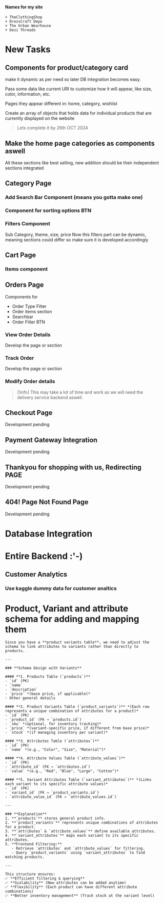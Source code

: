 

#### Names for my site
    + TheClothingShop
    + DressCraft Depo
    + The Urban Wearhouse
    + Desi Threads



# New Tasks

## Components for product/category card 
make it dynamic as per need so later DB integration becomes easy.

Pass some data like current URI to customize how it will appear, like size, color, information, etc.

Pages they appear different in: home, category, wishlist

Create an array of objects that holds data for individual products that are currently displayed on the website
>Lets complete it by 26th OCT 2024

## Make the home page categories as components aswell
All these sections like best selling, new addition should be their independent sections integrated 

## Category Page

### Add Search Bar Component (means you gotta make one)

### Component for sorting options BTN

### Filters Component
Sub Category, theme, size, price
Now this filters part can be dynamic, meaning sections could differ so make sure it is developed accordingly



## Cart Page

### Items component



## Orders Page
Components for 
- Order Type Filter
- Order items section
- Searchbar 
- Order Filter BTN

### View Order Details
Develop the page or section

### Track Order
Develop the page or section

### Modify Order details
>[!info]
>This may take a lot of time and work as we will need the delivery service backend aswell.


## Checkout Page
Development pending

## Payment Gateway Integration
Development pending

## Thankyou for shopping with us, Redirecting PAGE
Development pending

## 404! Page Not Found Page
Development pending




# Database Integration

# Entire Backend :'-)
## Customer Analytics
### Use kaggle dummy data for customer analtics








# Product, Variant and attribute schema for adding and mapping them
```
Since you have a **product variants table**, we need to adjust the schema to link attributes to variants rather than directly to products.  

---

### **Schema Design with Variants**

#### **1. Products Table (`products`)**  
- `id` (PK)  
- `name`  
- `description`  
- `price` *(base price, if applicable)*  
- Other general details  

#### **2. Product Variants Table (`product_variants`)** *(Each row represents a unique combination of attributes for a product)*  
- `id` (PK)  
- `product_id` (FK → `products.id`)  
- `sku` *(optional, for inventory tracking)*  
- `price` *(variant-specific price, if different from base price)*  
- `stock` *(if managing inventory per variant)*  

#### **3. Attributes Table (`attributes`)**  
- `id` (PK)  
- `name` *(e.g., "Color", "Size", "Material")*  

#### **4. Attribute Values Table (`attribute_values`)**  
- `id` (PK)  
- `attribute_id` (FK → `attributes.id`)  
- `value` *(e.g., "Red", "Blue", "Large", "Cotton")*  

#### **5. Variant Attributes Table (`variant_attributes`)** *(Links each variant to its specific attribute values)*  
- `id` (PK)  
- `variant_id` (FK → `product_variants.id`)  
- `attribute_value_id` (FK → `attribute_values.id`)  

---

### **Explanation**
1. **`products`** stores general product info.  
2. **`product_variants`** represents unique combinations of attributes for a product.  
3. **`attributes` & `attribute_values`** define available attributes.  
4. **`variant_attributes`** maps each variant to its specific attributes.  
5. **Frontend Filtering:**  
   - Retrieve `attributes` and `attribute_values` for filtering.  
   - Query `product_variants` using `variant_attributes` to find matching products.  

---

This structure ensures:  
✅ **Efficient filtering & querying**  
✅ **Scalability** (New attributes can be added anytime)  
✅ **Flexibility** (Each product can have different attribute combinations)  
✅ **Better inventory management** (Track stock at the variant level)  
```
